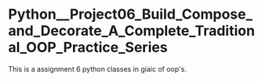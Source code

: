 # Python__Project06_Build_Compose_and_Decorate_A_Complete_Traditional_OOP_Practice_Series
This is a assignment 6 python classes in giaic of oop's.
